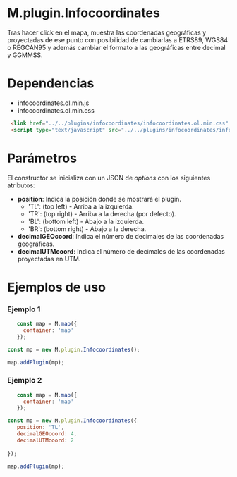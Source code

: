 # M.plugin.Infocoordinates

Tras hacer click en el mapa, muestra las coordenadas geográficas y proyectadas de ese punto con posibilidad de cambiarlas a ETRS89, WGS84 o REGCAN95 y además cambiar el formato a las geográficas entre decimal y GGMMSS.

# Dependencias

- infocoordinates.ol.min.js
- infocoordinates.ol.min.css


```html
 <link href="../../plugins/infocoordinates/infocoordinates.ol.min.css" rel="stylesheet" />
 <script type="text/javascript" src="../../plugins/infocoordinates/infocoordinates.ol.min.js"></script>
```
# Parámetros

El constructor se inicializa con un JSON de _options_ con los siguientes atributos:

- **position**:  Indica la posición donde se mostrará el plugin.
  - 'TL': (top left) - Arriba a la izquierda.
  - 'TR': (top right) - Arriba a la derecha (por defecto).
  - 'BL': (bottom left) - Abajo a la izquierda.
  - 'BR': (bottom right) - Abajo a la derecha.
- **decimalGEOcoord**: Indica el número de decimales de las coordenadas geográficas.
- **decimalUTMcoord**: Indica el número de decimales de las coordenadas proyectadas en UTM.
# Ejemplos de uso

### Ejemplo 1
```javascript
   const map = M.map({
     container: 'map'
   });

const mp = new M.plugin.Infocoordinates();

map.addPlugin(mp);
```

### Ejemplo 2
```javascript
   const map = M.map({
     container: 'map'
   });

const mp = new M.plugin.Infocoordinates({
   position: 'TL',
   decimalGEOcoord: 4,
   decimalUTMcoord: 2
   
});

map.addPlugin(mp);
```